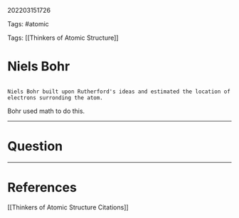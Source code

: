 202203151726

Tags: #atomic

Tags: [[Thinkers of Atomic Structure]]

# Niels Bohr
```ad-tldr

Niels Bohr built upon Rutherford's ideas and estimated the location of electrons surronding the atom.

```
Bohr used math to do this.

---
# Question


---
# References
[[Thinkers of Atomic Structure Citations]]